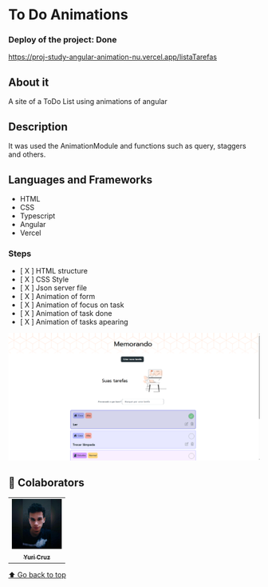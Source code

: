 # To Do Animations

<!---Esses são exemplos. Veja https://shields.io para outras pessoas ou para personalizar este conjunto de escudos. Você pode querer incluir dependências, status do projeto e informações de licença aqui--->
### Deploy of the project: Done
https://proj-study-angular-animation-nu.vercel.app/listaTarefas

## About it
A site of a ToDo List using animations of angular

## Description
It was used the AnimationModule and functions such as query, staggers and others.

<div id='comeco'>
 </div>

## Languages and Frameworks
- HTML
- CSS
- Typescript
- Angular
- Vercel

### Steps

- [ X ] HTML structure
- [ X ] CSS Style
- [ X ] Json server file
- [ X ] Animation of form
- [ X ] Animation of focus on task
- [ X ] Animation of task done
- [ X ] Animation of tasks apearing

<img src="https://raw.githubusercontent.com/YuriCF1/Proj.Study-Angular-Animation/fc07ce6594ebfc0fc8070ce9cbe2805ba88603ea/src/assets/imagens/example.png" alt="imagem do site">

## 🤝 Colaborators

<table>
  <tr>
    <td align="center">
      <a href="https://www.linkedin.com/in/yf19/">
        <img src="https://github.com/YuriCF1/YuriCF1/blob/main/99689063.jpg" width="100px;" alt="Foto do Yuri Cruz no GitHub"/><br>
        <sub>
          <b>Yuri Cruz</b>
        </sub>
      </a>
    </td>
 
</table>


[⬆ Go back to top](#comeco)<br>
